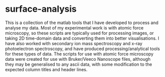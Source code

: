 # surface-analysis
This is a collection of the matlab tools that I have developed to process and analyse my data.
Most of my experimental work is with atomic force microscopy, so these scripts are typically used for processing images, or taking 2D time-domain data and converting them into better visualisations.
I have also worked with secondary ion mass spectroscopy and x-ray photoelectron spectroscopy, and have produced processing/analytical tools for these types of data.
The scripts for use with atomic force microscopy data were created for use with Bruker/Veeco Nanoscope files, although they may be generalised to any ascii data, with some modification to the expected column titles and header lines.
